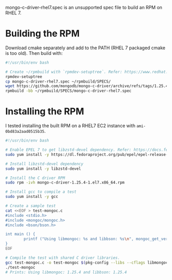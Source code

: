 mongo-c-driver-rhel7.spec is an unsupported spec file to build an RPM on RHEL 7.

# Building the RPM

Download cmake separately and add to the PATH (RHEL 7 packaged cmake is too old).
Then build with:
```bash
#!/usr/bin/env bash

# Create ~/rpmbuild with `rpmdev-setuptree`. Refer: https://www.redhat.com/sysadmin/create-rpm-package
rpmdev-setuptree
cp mongo-c-driver-rhel7.spec ~/rpmbuild/SPECS/
wget https://github.com/mongodb/mongo-c-driver/archive/refs/tags/1.25.4.tar.gz -O ~/rpmbuild/SOURCES/1.25.4.tar.gz
rpmbuild -bb ~/rpmbuild/SPECS/mongo-c-driver-rhel7.spec
```

# Installing the RPM

I tested installing the built RPM on a RHEL7 EC2 instance with `ami-0bd83a2aad0515b35`.


```bash
#!/usr/bin/env bash

# Enable EPEL 7 to get libzstd-devel dependency. Refer: https://docs.fedoraproject.org/en-US/epel/#_rhel_7:
sudo yum install -y https://dl.fedoraproject.org/pub/epel/epel-release-latest-7.noarch.rpm

# Install libzstd-devel dependency
sudo yum install -y libzstd-devel

# Install the C driver RPM
sudo rpm -ivh mongo-c-driver-1.25.4-1.el7.x86_64.rpm

# Install gcc to compile a test
sudo yum install -y gcc

# Create a sample test
cat <<EOF > test-mongoc.c
#include <stdio.h>
#include <mongoc/mongoc.h>
#include <bson/bson.h>

int main () {
        printf ("Using libmongoc: %s and libbson: %s\n", mongoc_get_version(), bson_get_version());
}
EOF

# Compile the test with shared C driver libraries.
gcc test-mongoc.c -o test-mongoc $(pkg-config --libs --cflags libmongoc-1.0)
./test-mongoc
# Prints: Using libmongoc: 1.25.4 and libbson: 1.25.4
```
